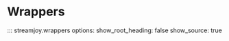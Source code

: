# Wrappers

::: streamjoy.wrappers
    options:
      show_root_heading: false
      show_source: true
